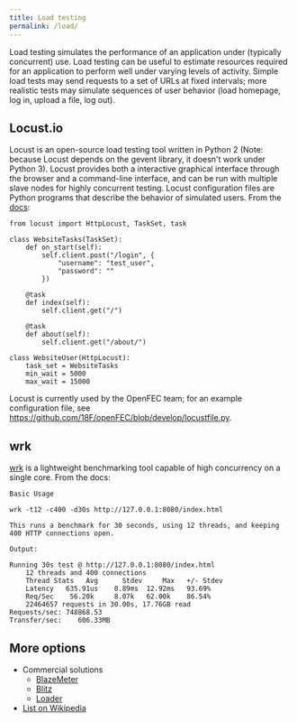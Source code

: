 ```yaml
---
title: Load testing
permalink: /load/
---
```

Load testing simulates the performance of an application under (typically concurrent) use. Load testing can be useful to estimate resources required for an application to perform well under varying levels of activity. Simple load tests may send requests to a set of URLs at fixed intervals; more realistic tests may simulate sequences of user behavior (load homepage, log in, upload a file, log out).

## Locust.io
Locust is an open-source load testing tool written in Python 2 (Note: because Locust depends on the gevent library, it doesn't work under Python 3). Locust provides both a interactive graphical interface through the browser and a command-line interface, and can be run with multiple slave nodes for highly concurrent testing. Locust configuration files are Python programs that describe the behavior of simulated users. From the [docs](locust.io):

    from locust import HttpLocust, TaskSet, task

    class WebsiteTasks(TaskSet):
        def on_start(self):
            self.client.post("/login", {
                "username": "test_user",
                "password": ""
            })
        
        @task
        def index(self):
            self.client.get("/")
            
        @task
        def about(self):
            self.client.get("/about/")

    class WebsiteUser(HttpLocust):
        task_set = WebsiteTasks
        min_wait = 5000
        max_wait = 15000

Locust is currently used by the OpenFEC team; for an example configuration file, see https://github.com/18F/openFEC/blob/develop/locustfile.py.

## wrk

[wrk](https://github.com/wg/wrk) is a lightweight benchmarking tool capable of high concurrency on a single core. From the docs:

    Basic Usage

    wrk -t12 -c400 -d30s http://127.0.0.1:8080/index.html

    This runs a benchmark for 30 seconds, using 12 threads, and keeping
    400 HTTP connections open.

    Output:

    Running 30s test @ http://127.0.0.1:8080/index.html
        12 threads and 400 connections
        Thread Stats   Avg      Stdev     Max   +/- Stdev
        Latency   635.91us    0.89ms  12.92ms   93.69%
        Req/Sec    56.20k     8.07k   62.00k    86.54%
        22464657 requests in 30.00s, 17.76GB read
    Requests/sec: 748868.53
    Transfer/sec:    606.33MB

## More options
* Commercial solutions
    * [BlazeMeter](https://blazemeter.com)
    * [Blitz](https://blitz.io)
    * [Loader](https://loader.io)
* [List on Wikipedia](https://en.wikipedia.org/wiki/Web_server_benchmarking#Tools_for_benchmarking)
